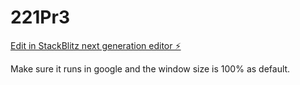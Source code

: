 # 221Pr3

[Edit in StackBlitz next generation editor ⚡️](https://stackblitz.com/~/github.com/OliverYuan-git/221Pr3)

Make sure it runs in google and the window size is 100% as default.

